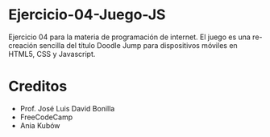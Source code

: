 # Ejercicio-04-Juego-JS

Ejercicio 04 para la materia de programación de internet. El juego es una re-creación sencilla del título Doodle Jump para dispositivos móviles en HTML5, CSS y Javascript. 

# Creditos
- Prof. José Luis David Bonilla
- FreeCodeCamp 
- Ania Kubów
